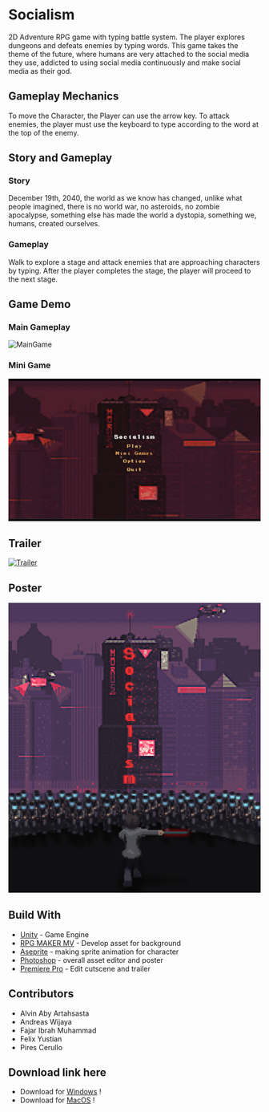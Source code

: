 # Socialism

2D Adventure RPG game with typing battle system. The player explores dungeons and defeats enemies by typing words.
This game takes the theme of the future, where humans are very attached to the social media they use, addicted to using social media continuously and make social media as their god.


## Gameplay Mechanics

To move the Character, the Player can use the arrow key.
To attack enemies, the player must use the keyboard to type according to the word at the top of the enemy.
  

## Story and Gameplay

### Story
December 19th, 2040, the world as we know has changed, unlike what people imagined, there is no world war, no asteroids, no zombie apocalypse, something else has made the world a dystopia, something we, humans, created ourselves.

### Gameplay
Walk to explore a stage and attack enemies that are approaching characters by typing. After the player completes the stage, the player will proceed to the next stage.


## Game Demo

### Main Gameplay
![MainGame](https://github.com/PiresC/Socialism/blob/master/Socialism%20Documentation/gameplay.gif)
### Mini Game
![MiniGame](https://github.com/PiresC/Socialism/blob/master/Socialism%20Documentation/mini%20game.gif)

## Trailer

[![Trailer](https://img.youtube.com/vi/wOzwq-QlXfU/0.jpg)](https://www.youtube.com/watch?v=wOzwq-QlXfU)

## Poster

![Poster](https://github.com/PiresC/Socialism/blob/master/Socialism%20Documentation/poster.png)

## Build With

* [Unity](https://unity.com/) - Game Engine
* [RPG MAKER MV](https://www.rpgmakerweb.com/products/programs/rpg-maker-mv)  - Develop asset for background
* [Aseprite](https://www.aseprite.org/) - making sprite animation for character
* [Photoshop](https://www.adobe.com/products/photoshop.html) - overall asset editor and poster
* [Premiere Pro](https://www.adobe.com/sea/products/premiere.html) - Edit cutscene and trailer

## Contributors

* Alvin Aby Artahsasta
* Andreas Wijaya
* Fajar Ibrah Muhammad
* Felix Yustian
* Pires Cerullo

## Download link here
* Download for [Windows](https://drive.google.com/file/d/1uSQn6WQ-glUPHj2md9rCU2oHlPmyVxa0/view?usp=sharing) !
* Download for [MacOS](https://drive.google.com/file/d/1YAizmrPW4CxtENDGp8NFm1EGUQwHb0c5/view?usp=sharing) !
